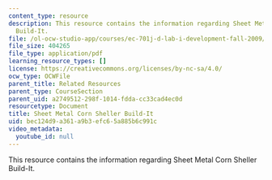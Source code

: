 ```yaml
---
content_type: resource
description: This resource contains the information regarding Sheet Metal Corn Sheller
  Build-It.
file: /ol-ocw-studio-app/courses/ec-701j-d-lab-i-development-fall-2009/bec124d9a361a9b3efc65a885b6c991c_MITEC_701JF09_cornsht_build.pdf
file_size: 404265
file_type: application/pdf
learning_resource_types: []
license: https://creativecommons.org/licenses/by-nc-sa/4.0/
ocw_type: OCWFile
parent_title: Related Resources
parent_type: CourseSection
parent_uid: a2749512-298f-1014-fdda-cc33cad4ec0d
resourcetype: Document
title: Sheet Metal Corn Sheller Build-It
uid: bec124d9-a361-a9b3-efc6-5a885b6c991c
video_metadata:
  youtube_id: null
---
```

This resource contains the information regarding Sheet Metal Corn Sheller Build-It.